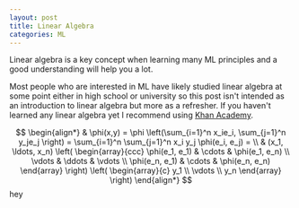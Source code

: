 ```yaml
---
layout: post
title: Linear Algebra
categories: ML
---
```



Linear algebra is a key concept when learning many ML principles and a good understanding will help you a lot.

Most people who are interested in ML have likely studied linear algebra at some point either in high school or university so this post isn't intended as an introduction to linear algebra but more as a refresher. If you haven't learned any linear algebra yet I recommend using [Khan Academy](https://www.khanacademy.org/math/linear-algebra).

$$
\begin{align*}
  & \phi(x,y) = \phi \left(\sum_{i=1}^n x_ie_i, \sum_{j=1}^n y_je_j \right)
  = \sum_{i=1}^n \sum_{j=1}^n x_i y_j \phi(e_i, e_j) = \\
  & (x_1, \ldots, x_n) \left( \begin{array}{ccc}
      \phi(e_1, e_1) & \cdots & \phi(e_1, e_n) \\
      \vdots & \ddots & \vdots \\
      \phi(e_n, e_1) & \cdots & \phi(e_n, e_n)
    \end{array} \right)
  \left( \begin{array}{c}
      y_1 \\
      \vdots \\
      y_n
    \end{array} \right)
\end{align*}
$$
hey
